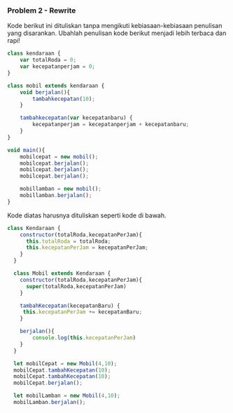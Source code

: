### Problem 2 - Rewrite
Kode berikut ini dituliskan tanpa mengikuti kebiasaan-kebiasaan penulisan yang disarankan. Ubahlah penulisan kode berikut menjadi lebih terbaca dan rapi!

```javascript
class kendaraan {
    var totalRoda = 0;
    var kecepatanperjam = 0;
}

class mobil extends kendaraan {
    void berjalan(){
        tambahkecepatan(10);
    }

    tambahkecepatan(var kecepatanbaru) {
        kecepatanperjam = kecepatanperjam + kecepatanbaru;
    }
}

void main(){
    mobilcepat = new mobil();
    mobilcepat.berjalan();
    mobilcepat.berjalan();
    mobilcepat.berjalan();

    mobillamban = new mobil();
    mobillamban.berjalan();
}
```

Kode diatas harusnya dituliskan seperti kode di bawah.
```javascript
class Kendaraan {
    constructor(totalRoda,kecepatanPerJam){
      this.totalRoda = totalRoda;
      this.kecepatanPerJam = kecepatanPerJam;
    }
  }

  class Mobil extends Kendaraan {
    constructor(totalRoda,kecepatanPerJam){
      super(totalRoda,kecepatanPerJam)
    }

    tambahKecepatan(kecepatanBaru) {
     this.kecepatanPerJam += kecepatanBaru;
    }

    berjalan(){
        console.log(this.kecepatanPerJam)
    }
  }

  let mobilCepat = new Mobil(4,10);
  mobilCepat.tambahKecepatan(10);
  mobilCepat.tambahKecepatan(10);
  mobilCepat.berjalan();

  let mobilLamban = new Mobil(4,10);
  mobilLamban.berjalan();
```